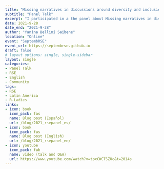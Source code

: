 ```yaml
---
title: "Missing narratives in discussions around diversity and inclusion in research software engineering" 
subtitle: "Panel Talk"
excerpt: "I participated in a the panel about Missing narratives in discussions around diversity and inclusion in research software engineering at the SeptembRSE conference, on Research Software Engineering. I was nominated for the panel through an open form and it was a very pleasant surprise to receive the invitation."
date: 2021-9-28
date_end: "2021-9-28"
author: "Yanina Bellini Saibene"
location: "Online"
event: "SeptembRSE"
event_url: https://septembrse.github.io
draft: false
# layout options: single, single-sidebar
layout: single
categories:
- Panel Talk
- RSE
- English
- Community
tags:
- RSE
- Latin America
- R-Ladies
links:
- icon: book
  icon_pack: fas
  name: Blog post (Español)
  url: /blog/2021_rsepanel_es/
- icon: book
  icon_pack: fas
  name: Blog post (English)
  url: /blog/2021_rsepanel_en/
- icon: youtube
  icon_pack: fab
  name: video (talk and Q&A)
  url: https://www.youtube.com/watch?v=tpxCWCTSZUc&t=2014s
---
```


